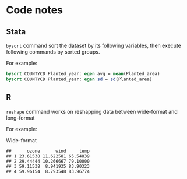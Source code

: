 # Code notes 

## Stata

`bysort` command sort the dataset by its following variables, then execute following commands by sorted groups.

For example:
```Stata
bysort COUNTYCD Planted_year: egen avg = mean(Planted_area)
bysort COUNTYCD Planted_year: egen sd = sd(Planted_area)
```

## R

`reshape` command works on reshapping data between wide-format and long-format

For example:

Wide-format
```
##      ozone      wind     temp
## 1 23.61538 11.622581 65.54839
## 2 29.44444 10.266667 79.10000
## 3 59.11538  8.941935 83.90323
## 4 59.96154  8.793548 83.96774
```

